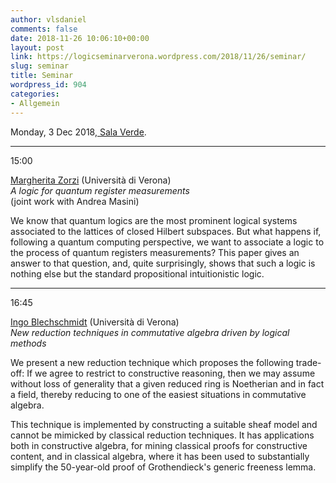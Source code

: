 ```yaml
---
author: vlsdaniel
comments: false
date: 2018-11-26 10:06:10+00:00
layout: post
link: https://logicseminarverona.wordpress.com/2018/11/26/seminar/
slug: seminar
title: Seminar
wordpress_id: 904
categories:
- Allgemein
---
```


Monday, 3 Dec 2018,[ Sala Verde](http://www.di.univr.it/?ent=luogo&id=220&lang=it).

___

15:00

[Margherita Zorzi](http://profs.sci.univr.it/~zorzim/) (Università di Verona)\
_A logic for quantum register measurements_\
(joint work with Andrea Masini)

We know that quantum logics are the most prominent logical systems associated to the lattices of closed Hilbert subspaces. But what happens if, following a quantum computing perspective, we want to associate a logic to the process of quantum registers measurements? This paper gives an answer to that question, and, quite surprisingly, shows that such a logic is nothing else but the standard propositional intuitionistic logic.

___

16:45

[Ingo Blechschmidt](https://www.ingo-blechschmidt.eu/) (Università di Verona)\
_New reduction techniques in commutative algebra driven by logical methods_

We present a new reduction technique which proposes the following trade-off: If we agree to restrict to constructive reasoning, then we may assume without loss of generality that a given reduced ring is Noetherian and in fact a field, thereby reducing to one of the easiest situations in commutative algebra.

This technique is implemented by constructing a suitable sheaf model and cannot be mimicked by classical reduction techniques. It has applications both in constructive algebra, for mining classical proofs for constructive content, and in classical algebra, where it has been used to substantially simplify the 50-year-old proof of Grothendieck's generic freeness lemma.
